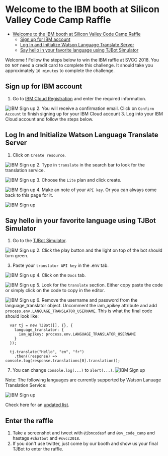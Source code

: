 # Welcome to the IBM booth at Silicon Valley Code Camp Raffle


<!-- TOC -->

- [Welcome to the IBM booth at Silicon Valley Code Camp Raffle](#welcome-to-the-ibm-booth-at-silicon-valley-code-camp-raffle)
  - [Sign up for IBM account](#sign-up-for-ibm-account)
  - [Log In and Initialize Watson Language Translate Server](#log-in-and-initialize-watson-language-translate-server)
  - [Say hello in your favorite language using TJBot Simulator](#say-hello-in-your-favorite-language-using-tjbot-simulator)

<!-- /TOC -->

Welcome ! Follow the steps below to win the IBM raffle at SVCC 2018. You `DO NOT` need a credit card to complete this challenge. It should take you approximately `10 minutes` to complete the challenge. 

## Sign up for IBM account
1. Go to [IBM Cloud Registration](https://console.bluemix.net/registration/) and enter the required information.

![IBM Sign up](assets/ibm-signup.jpg)
2. You will receive a confirmation email. Click on `Confirm Account` to finish signing up for your IBM Cloud account
3. Log into your IBM Cloud account and follow the steps below.

## Log In and Initialize Watson Language Translate Server
1. Click on `Create resource`.

![IBM Sign up](assets/ibm-dashboard-clean.jpg)
2. Type in `translate` in the search bar to look for the translation service.

![IBM Sign up](assets/ibm-catalog-translate.jpg)
3. Choose the `Lite` plan and click create.

![IBM Sign up](assets/ibm-translate-initiate.jpg)
4. Make an note of your `API key`. Or you can always come back to this page for it.

![IBM Sign up](assets/ibm-translate-key.jpg)

## Say hello in your favorite language using TJBot Simulator

1. Go to the [TJBot Simulator](https://my-tjbot.mybluemix.net/).

  ![IBM Sign up](assets/tjbot-1.jpg)
2. Click the play button and the light on top of the bot should turn green.

3. Paste your `translator API key` in the .env tab. 

![IBM Sign up](assets/tjbot-translator-key.jpg)
4. Click on the `Docs` tab.

![IBM Sign up](assets/tjbot-2-translate-docs.jpg)
5. Look for the `translate` section. Either copy paste the code or simply click on the code to copy in the editor.

![IBM Sign up](assets/tjbot-3-translate-insert.jpg)
6. Remove the username and password from the language_translator object. Uncomment the iam_apikey attribute and add `process.env.LANGUAGE_TRANSLATOR_USERNAME`. This is what the final code should look like:

```
  var tj = new TJBot([], {}, {
    language_translator: {
      iam_apikey: process.env.LANGUAGE_TRANSLATOR_USERNAME
    }
  });

  tj.translate("Hello", "en", "fr")
    .then((response) => console.log(response.translations[0].translation));
  ```
  
7. You can change `console.log(...)` to `alert(...)`.
  ![IBM Sign up](assets/tjbot-4-final.jpg)

Note: The following languages are currently supported by Watson Lanuage Translation Service: 

  ![IBM Sign up](assets/ibm-translate-languages.jpg)

Check here for an [updated list](https://console.bluemix.net/docs/services/language-translator/translation-models.html#translation-models).

## Enter the raffle
1. Take a screenshot and tweet with `@ibmcodesf` and `@sv_code_camp` and hastags `#chatbot` and `#svcc2018`.
2. If you don't use twitter, just come by our booth and show us your final TJBot to enter the raffle.

